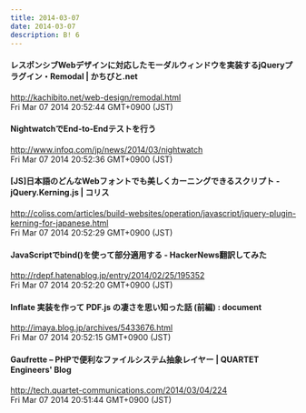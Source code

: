 ```yaml
---
title: 2014-03-07
date: 2014-03-07
description: B! 6
---
```


#### レスポンシブWebデザインに対応したモーダルウィンドウを実装するjQueryプラグイン・Remodal | かちびと.net
http://kachibito.net/web-design/remodal.html<br>
Fri Mar 07 2014 20:52:44 GMT+0900 (JST)<br>


#### NightwatchでEnd-to-Endテストを行う
http://www.infoq.com/jp/news/2014/03/nightwatch<br>
Fri Mar 07 2014 20:52:36 GMT+0900 (JST)<br>


####   [JS]日本語のどんなWebフォントでも美しくカーニングできるスクリプト -jQuery.Kerning.js | コリス
http://coliss.com/articles/build-websites/operation/javascript/jquery-plugin-kerning-for-japanese.html<br>
Fri Mar 07 2014 20:52:29 GMT+0900 (JST)<br>


#### JavaScriptでbind()を使って部分適用する - HackerNews翻訳してみた
http://rdepf.hatenablog.jp/entry/2014/02/25/195352<br>
Fri Mar 07 2014 20:52:20 GMT+0900 (JST)<br>


#### Inflate 実装を作って PDF.js の凄さを思い知った話 (前編) : document
http://imaya.blog.jp/archives/5433676.html<br>
Fri Mar 07 2014 20:52:15 GMT+0900 (JST)<br>


#### Gaufrette – PHPで便利なファイルシステム抽象レイヤー | QUARTET Engineers' Blog
http://tech.quartet-communications.com/2014/03/04/224<br>
Fri Mar 07 2014 20:51:44 GMT+0900 (JST)<br>



